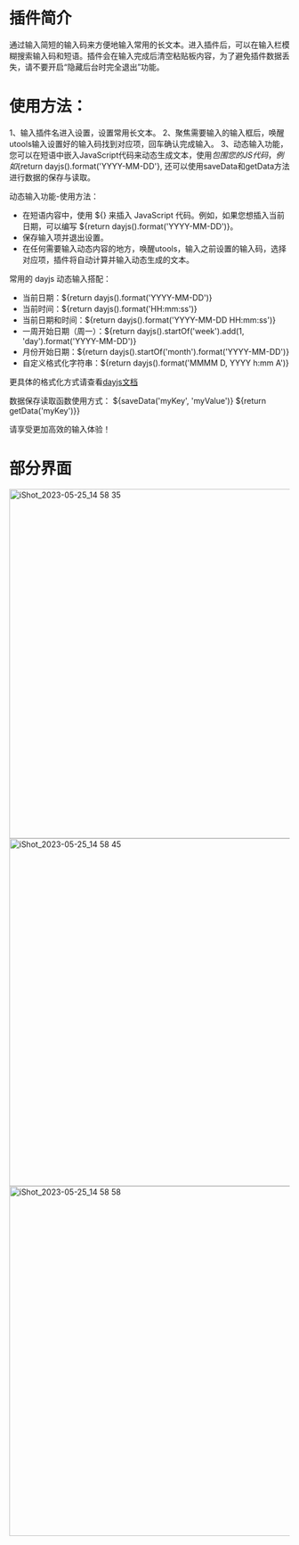 # 插件简介
通过输入简短的输入码来方便地输入常用的长文本。进入插件后，可以在输入栏模糊搜索输入码和短语。插件会在输入完成后清空粘贴板内容，为了避免插件数据丢失，请不要开启“隐藏后台时完全退出”功能。

# 使用方法：
1、输入插件名进入设置，设置常用长文本。
2、聚焦需要输入的输入框后，唤醒utools输入设置好的输入码找到对应项，回车确认完成输入。
3、动态输入功能，您可以在短语中嵌入JavaScript代码来动态生成文本，使用${}包围您的JS代码，例如${return dayjs().format('YYYY-MM-DD'}, 还可以使用saveData和getData方法进行数据的保存与读取。

动态输入功能-使用方法：
- 在短语内容中，使用 ${} 来插入 JavaScript 代码。例如，如果您想插入当前日期，可以编写 ${return dayjs().format('YYYY-MM-DD')}。
- 保存输入项并退出设置。
- 在任何需要输入动态内容的地方，唤醒utools，输入之前设置的输入码，选择对应项，插件将自动计算并输入动态生成的文本。

常用的 dayjs 动态输入搭配：
- 当前日期：${return dayjs().format('YYYY-MM-DD')}
- 当前时间：${return dayjs().format('HH:mm:ss')}
- 当前日期和时间：${return dayjs().format('YYYY-MM-DD HH:mm:ss')}
- 一周开始日期（周一）：${return dayjs().startOf('week').add(1, 'day').format('YYYY-MM-DD')}
- 月份开始日期：${return dayjs().startOf('month').format('YYYY-MM-DD')}
- 自定义格式化字符串：${return dayjs().format('MMMM D, YYYY h:mm A')}

更具体的格式化方式请查看[dayjs文档](https://dayjs.fenxianglu.cn/category/display.html#%E6%A0%BC%E5%BC%8F%E5%8C%96)

数据保存读取函数使用方式：
${saveData('myKey', 'myValue')}
${return getData('myKey')}}

请享受更加高效的输入体验！

# 部分界面
<img width="627" alt="iShot_2023-05-25_14 58 35" src="https://github.com/gongjinzhou/quickInput-for-uTools/assets/62183759/fa717a01-4646-4683-9680-bb0757ca8cd7">
<img width="624" alt="iShot_2023-05-25_14 58 45" src="https://github.com/gongjinzhou/quickInput-for-uTools/assets/62183759/48841cfe-0ff4-46f6-b809-5eaa40194fb0">
<img width="628" alt="iShot_2023-05-25_14 58 58" src="https://github.com/gongjinzhou/quickInput-for-uTools/assets/62183759/d1fd13be-511a-4ec5-ae99-ede821183922">
